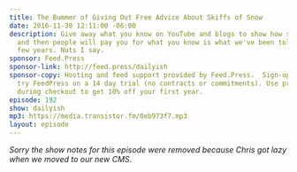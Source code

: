 ```yaml
---
title: The Bummer of Giving Out Free Advice About Skiffs of Snow
date: 2016-11-30 12:11:00 -06:00
description: Give away what you know on YouTube and blogs to show how smart you are
  and then people will pay you for what you know is what we've been told for the last
  few years. Nuts I say.
sponsor: Feed.Press
sponsor-link: http://feed.press/dailyish
sponsor-copy: Hosting and feed support provided by Feed.Press.  Sign-up today and
  try FeedPress on a 14 day trial (no contracts or commitments). Use promo code "dailyish"
  during checkout to get 10% off your first year.
episode: 192
show: dailyish
mp3: https://media.transistor.fm/0eb973f7.mp3
layout: episode
---
```


<em>Sorry the show notes for this episode were removed because Chris got lazy when we moved to our new CMS</em>.
